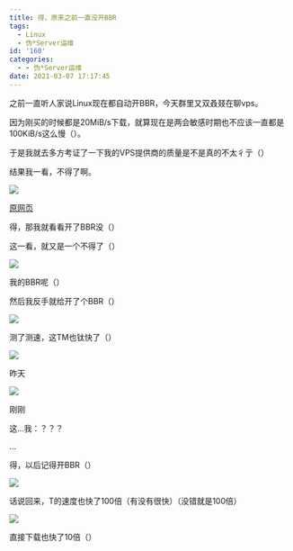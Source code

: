 ```yaml
---
title: 得，原来之前一直没开BBR
tags:
  - Linux
  - 伪*Server运维
id: '160'
categories:
  - - 伪*Server运维
date: 2021-03-07 17:17:45
---
```


之前一直听人家说Linux现在都自动开BBR，今天群里又双叒叕在聊vps。

因为刚买的时候都是20MiB/s下载，就算现在是两会敏感时期也不应该一直都是100KiB/s这么慢（）。

于是我就去多方考证了一下我的VPS提供商的质量是不是真的不太彳亍（）

结果我一看，不得了啊。

![](/wp-content/uploads/2021/03/IMG_20210307_170752.jpg)

[原网页](https://www.vpszh.com/697)

得，那我就看看开了BBR没（）

这一看，就又是一个不得了（）

![](/wp-content/uploads/2021/03/IMG_20210307_163018.jpg)

我的BBR呢（）

然后我反手就给开了个BBR（）

![](/wp-content/uploads/2021/03/IMG_20210307_163126.jpg)

测了测速，这TM也钛快了（）

![](/wp-content/uploads/2021/03/IMG_20210306_2202164.jpg)

昨天

![](/wp-content/uploads/2021/03/IMG_20210307_164617.jpg)

刚刚

这...我：？？？

...

得，以后记得开BBR（）

![](/wp-content/uploads/2021/03/Screenshot_2021-03-07-16-52-57-900_com.microsoft.emmx_.jpg)

话说回来，T的速度也快了100倍（有没有很快）（没错就是100倍）

![](/wp-content/uploads/2021/03/IMG_20210307_165844.jpg)

直接下载也快了10倍（）
